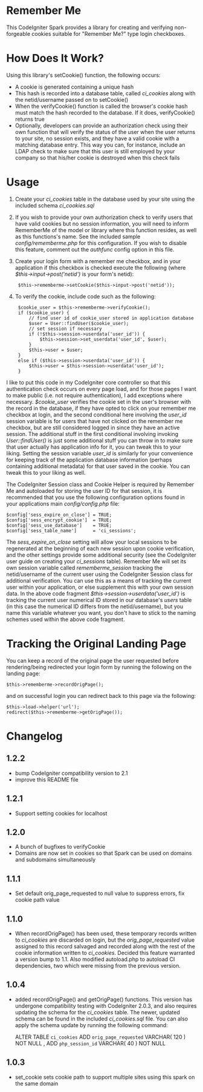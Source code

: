Remember Me
===========

This CodeIgniter Spark provides a library for creating and verifying non-forgeable cookies suitable for "Remember Me?" type login checkboxes.

How Does It Work?
=================

Using this library's setCookie() function, the following occurs:

- A cookie is generated containing a unique hash
- This hash is recorded into a database table, called *ci_cookies* along with the netid/username passed on to setCookie()
- When the verifyCookie() function is called the browser's cookie hash must match the hash recorded to the database. If it does, verifyCookie() returns true
- Optionally, developers can provide an authorization check using their own function that will verify the status of the user when the user returns to your site, no session exists, and they have a valid cookie with a matching database entry. This way you can, for instance, include an LDAP check to make sure that this user is still employed by your company so that his/her cookie is destroyed when this check fails

Usage
=====

1. Create your *ci_cookies* table in the database used by your site using the included schema *ci_cookies.sql*
2. If you wish to provide your own authorization check to verify users that have valid cookies but no session information, you will need to inform RememberMe of the model or library where this function resides, as well as this functions's name. See the included sample *config/rememberme.php* for this configuration. If you wish to disable this feature, comment out the *authfunc* config option in this file.
3. Create your login form with a remember me checkbox, and in your application if this checkbox is checked execute the following (where *$this->input->post('netid')* is your form's netid):
	
		$this->rememberme->setCookie($this->input->post('netid'));

4. To verify the cookie, include code such as the following:

		$cookie_user = $this->rememberme->verifyCookie();
		if ($cookie_user) {
			// find user id of cookie_user stored in application database
			$user = User::findUser($cookie_user);
			// set session if necessary
			if (!$this->session->userdata('user_id')) {
				$this->session->set_userdata('user_id', $user);
			}
			$this->user = $user;
		}
		else if ($this->session->userdata('user_id')) {
			$this->user = $this->session->userdata('user_id');
		}
		
I like to put this code in my CodeIgniter core controller so that this authentication check occurs on every page load, and for those pages I want to make public (i.e. not require authentication), I add exceptions where necessary. *$cookie_user* verifies the cookie set in the user's browser with the record in the database, if they have opted to click on your remember me checkbox at login, and the second conditional here involving the *user_id* session variable is for users that have not clicked on the remember me checkbox, but are still considered logged in since they have an active session. The additional stuff in the first conditional involving invoking *User::findUser()* is just some additional stuff you can throw in to make sure that user actually has application info for it, you can tweak this to your liking. Setting the session variable *user_id* is similarly for your convenience for keeping track of the application database information (perhaps containing additional metadata) for that user saved in the cookie. You can tweak this to your liking as well.

The CodeIgniter Session class and Cookie Helper is required by Remember Me and autoloaded for storing the user ID for that session, it is recommended that you use the following configuration options found in your applications main *config/config.php* file:

	$config['sess_expire_on_close']	= TRUE;
	$config['sess_encrypt_cookie']	= TRUE;
	$config['sess_use_database']	= TRUE;
	$config['sess_table_name']		= 'ci_sessions';
	
The *sess_expire_on_close* setting will allow your local sessions to be regenerated at the beginning of each new session upon cookie verification, and the other settings provide some additional security (see the CodeIgniter user guide on creating your *ci_sessions* table). Remember Me will set its own session variable called *rememberme_session* tracking the netid/username of the current user using the CodeIgniter Session class for additional verification. You can use this as a means of tracking the current user within your application, or else supplement this with your own session data. In the above code fragment *$this->session->userdata('user_id')* is tracking the current user numerical ID stored in our database's *users* table (in this case the numerical ID differs from the netid/username), but you name this variable whatever you want, you don't have to stick to the naming schemes used within the above code fragment.

Tracking the Original Landing Page
==================================

You can keep a record of the original page the user requested before rendering/being redirected your login form by running the following on the landing page:

	$this->rememberme->recordOrigPage();
	
and on successful login you can redirect back to this page via the following:

	$this->load->helper('url');
	redirect($this->rememberme->getOrigPage());


Changelog
=========

1.2.2
-----

- bump CodeIgniter compatibility version to 2.1
- improve this README file

1.2.1
-----

- Support setting cookies for localhost

1.2.0
-----

- A bunch of bugfixes to verifyCookie
- Domains are now set in cookies so that Spark can be used on domains and subdomains simultaneously

1.1.1
-----

- Set default orig_page_requested to null value to suppress errors, fix cookie path value

1.1.0
-----

- When recordOrigPage() has been used, these temporary records written to *ci_cookies* are discarded on login, but the *orig_page_requested* value assigned to this record salvaged and recorded along with the rest of the cookie information written to *ci_cookies*. Decided this feature warranted a version bump to 1.1. Also modified autoload.php to autoload CI dependencies, two which were missing from the previous version.


1.0.4
-----

- added recordOrigPage() and getOrigPage() functions. This version has undergone compatibility testing with CodeIgniter 2.0.3, and also requires updating the schema for the *ci_cookies* table. The newer, updated schema can be found in the included *ci_cookies.sql* file. You can also apply the schema update by running the following command:

	ALTER TABLE  `ci_cookies` ADD  `orig_page_requested` VARCHAR( 120 ) NOT NULL ,
	ADD  `php_session_id` VARCHAR( 40 ) NOT NULL

1.0.3 
-----

- set_cookie sets cookie path to support multiple sites using this spark on the same domain
